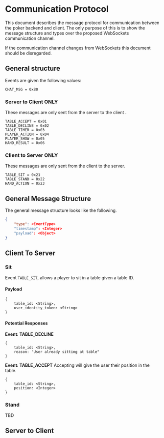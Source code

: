 
#  Communication Protocol

This document describes the message protocol for communication between the poker backend and client. The only purpose of this is to show the message structure and types over the proposed  WebSockets communication channel.
  
  If the communication channel changes from WebSockets this document should be disregarded.

##  General structure

Events are given the following values:
```
CHAT_MSG = 0x80
```
###  Server to Client ONLY
These messages are only sent from the server to the client .
```
TABLE_ACCEPT = 0x01
TABLE_DECLINE = 0x02
TABLE_TIMER = 0x03
PLAYER_ACTION = 0x04
PLAYER_SHOW = 0x05
HAND_RESULT = 0x06
```
###  Client to Server ONLY
These messages are only sent from the client to the server.
```
TABLE_SIT = 0x21
TABLE_STAND = 0x22
HAND_ACTION = 0x23
```



## General Message Structure

The general message structure looks like the following.  

```json
{
	"type": <EventType>
	"timestamp": <Integer>
	"payload": <Object>
}
```
  
 
## Client To Server

### Sit
Event `TABLE_SIT`, allows a player to sit in a table given a table ID.

#### Payload
```
{
	table_id: <String>,
	user_identity_token: <String>
}
```

#### Potential Responses
**Event: TABLE_DECLINE**
```
{
	table_id: <String>,
	reason: "User already sitting at table"
}
```
**Event: TABLE_ACCEPT**
Accepting will give the user their position in the table.
```
{
	table_id: <String>,
	position: <Integer>
}
```

### Stand

TBD
## Server to Client
